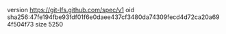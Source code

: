 version https://git-lfs.github.com/spec/v1
oid sha256:47fe194fbe93fdf01f6e0daee437cf3480da74309fecd4d72ca20a694f504f73
size 5250
